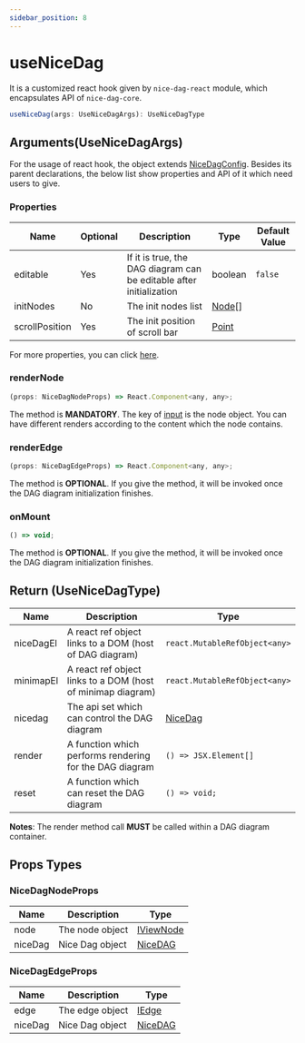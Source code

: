 ```yaml
---
sidebar_position: 8
---
```


# useNiceDag

It is a customized react hook given by `nice-dag-react` module, which encapsulates API of `nice-dag-core`.

```jsx
useNiceDag(args: UseNiceDagArgs): UseNiceDagType
```

## Arguments(UseNiceDagArgs)

For the usage of react hook, the object extends [NiceDagConfig](./nice-dag-config.md). Besides its parent declarations, the below list show properties and API of it which need users to give.

### Properties

| Name                       | Optional | Description | Type | Default Value |
|-----|-----|-----|-----|-----|
|editable|Yes|If it is true, the DAG diagram can be editable after initialization|boolean|`false`
|initNodes|No|The init nodes list|[Node](../dag-model/node.md)[]|
|scrollPosition|Yes|The init position of scroll bar|[Point](../dag-model/geometry.md#point)

For more properties, you can click [here](./nice-dag-config.md).

### renderNode

```jsx
(props: NiceDagNodeProps) => React.Component<any, any>;
```

The method is **MANDATORY**. The key of [input](#nicedagnodeprops) is the node object. You can have different renders according to the content which the node contains. 

### renderEdge
```jsx
(props: NiceDagEdgeProps) => React.Component<any, any>;
```
The method is **OPTIONAL**. If you give the method, it will be invoked once the DAG diagram initialization finishes.

### onMount
```jsx
() => void;
```
The method is **OPTIONAL**. If you give the method, it will be invoked once the DAG diagram initialization finishes.

## Return (UseNiceDagType)

| Name          | Description | Type |
| ------------- | ----------- | ---- |
| niceDagEl | A react ref object links to a DOM (host of DAG diagram)            | `react.MutableRefObject<any>`     
| minimapEl | A react ref object links to a DOM (host of minimap diagram)            | `react.MutableRefObject<any>`    
| nicedag   | The api set which can control the DAG diagram            |   [NiceDag](./nice-dag.md)   |
| render    | A function which performs rendering for the DAG diagram            | `() => JSX.Element[]`     
| reset    | A function which can reset the DAG diagram            | `() => void;`      

**Notes**: The render method call **MUST** be called within a DAG diagram container.

## Props Types

### NiceDagNodeProps
| Name          | Description | Type |
| ------------- | ----------- | ---- |
| node | The node object  | [IViewNode](../dag-model/node.md) |
| niceDag | Nice Dag object  | [NiceDAG](./nice-dag.md) |

### NiceDagEdgeProps
| Name          | Description | Type |
| ------------- | ----------- | ---- |
| edge | The edge object  | [IEdge](../dag-model/edge.md) |
| niceDag | Nice Dag object  | [NiceDAG](./nice-dag.md) |